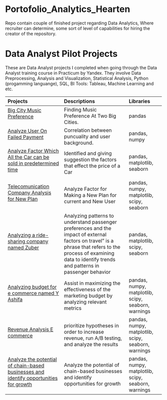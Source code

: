 # Portofolio_Analytics_Hearten
Repo contain couple of finished project regarding Data Analytics, Where recruiter can determine, some sort of level of capabilities for hiring the creator of the repository. 

# Data Analyst Pilot Projects
These are Data Analyst projects I completed when going through the Data Analyst training course in Practicum by Yandex. They involve Data Preprocessing, Analysis and Visualization, Statistical Analysis, Python (progamming languange), SQL, BI Tools: Tableau, Machine Learning and etc.

Projects | Descriptions | Libraries
:-------- | :------------ | :-------- |
<a href="https://github.com/StraightdDumbledore/Portofolio_Analytics_Hearten/tree/Credit-Risk-Analysis" title="Big City Music Preference">Big City Music Preference</a></p> | Finding Music Preference At Two Big Cities. | pandas
<a href="https://github.com/StraightdDumbledore/Portofolio_Analytics_Hearten/tree/Kredit-Risk-Analysis" title="identified correlation between on time payement with user background">Analyze User On Failed Payment </a></p> | Correlation between puncuality and user background. | pandas, numpy
<a href="https://github.com/StraightdDumbledore/Portofolio_Analytics_Hearten/tree/Factor-That-Make-a-Car-Salable" title="Analyze Factor Which All the Car can be sold in predetermined time">Analyze Factor Which All the Car can be sold in predetermined time </a></p> | Identified and giving suggestion the factors that effect the price of a Car | pandas, matplotlib, seaborn
<a href="https://github.com/StraightdDumbledore/Portofolio_Analytics_Hearten/tree/Telecommunication-Company-Analysis" title="Telecomunication Company Analysis for New Plan">Telecomunication Company Analysis for New Plan</a></p> | Analyze Factor for Making a New Plan for current and New User | pandas, numpy, matplotlib, scipy, seaborn
<a href="https://github.com/StraightdDumbledore/Portofolio_Analytics_Hearten/tree/5.-Analisis-Ride-Sharing-CompanyOptimize-Marketing-Marketing-Budget-for-Online-Shop" title="Analyzing a ride-sharing company named Zuber">Analyzing a ride-sharing company named Zuber</a></p> | Analyzing patterns to understand passenger preferences and the impact of external factors on travel” is a phrase that refers to the process of examining data to identify trends and patterns in passenger behavior | pandas, matplotlib, scipy, seaborn
<a href="https://github.com/StraightdDumbledore/Portofolio_Analytics_Hearten/tree/6.-Optimize-the-Marketing-Budget-on-the-Online-Shop-Website" title="Analyzing budget for e commerce named Y Ashifa">Analyzing budget for e commerce named Y Ashifa</a></p> | Assist in maximizing the effectiveness of the marketing budget by analyzing relevant metrics | pandas, numpy, matplotlib, scipy, seaborn, warnings
<a href="https://github.com/StraightdDumbledore/Portofolio_Analytics_Hearten/tree/7.-Analysis-of-Revenue-in-an-Online-Store">Revenue Analysis E commerce </a></p> | prioritize hypotheses in order to increase revenue, run A/B testing, and analyze the results | pandas, numpy, matplotlib, scipy, seaborn, warnings
<a href="https://github.com/StraightdDumbledore/Portofolio_Analytics_Hearten/tree/8.-Market-Research-Related-to-Restaurants-in-LA">Analyze the potential of chain-based businesses and identify opportunities for growth</a></p> | Analyze the potential of chain-based businesses and identify opportunities for growth | pandas, numpy, matplotlib, scipy, seaborn, warnings
